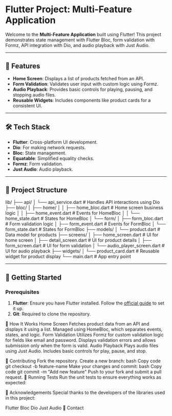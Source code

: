 # Flutter Project: Multi-Feature Application

Welcome to the **Multi-Feature Application** built using Flutter! This project demonstrates state management with Flutter Bloc, form validation with Formz, API integration with Dio, and audio playback with Just Audio.

---

## 🚀 Features

- **Home Screen**: Displays a list of products fetched from an API.
- **Form Validation**: Validates user input with custom logic using Formz.
- **Audio Playback**: Provides basic controls for playing, pausing, and stopping audio files.
- **Reusable Widgets**: Includes components like product cards for a consistent UI.

---

## 🛠️ Tech Stack

- **Flutter**: Cross-platform UI development.
- **Dio**: For making network requests.
- **Bloc**: State management.
- **Equatable**: Simplified equality checks.
- **Formz**: Form validation.
- **Just Audio**: Audio playback.

---

## 📂 Project Structure

lib/ ├── api/ │ └── api_service.dart # Handles API interactions using Dio ├── bloc/ │ ├── home/ │ │ ├── home_bloc.dart # Home screen business logic │ │ ├── home_event.dart # Events for HomeBloc │ │ └── home_state.dart # States for HomeBloc │ └── form/ │ ├── form_bloc.dart # Form validation logic │ ├── form_event.dart # Events for FormBloc │ └── form_state.dart # States for FormBloc ├── models/ │ └── product.dart # Data model for products ├── screens/ │ ├── home_screen.dart # UI for home screen │ ├── detail_screen.dart # UI for product details │ ├── form_screen.dart # UI for form validation │ └── audio_player_screen.dart # UI for audio playback ├── widgets/ │ └── product_card.dart # Reusable widget for product display └── main.dart # App entry point



---

## 🚀 Getting Started

### Prerequisites

1. **Flutter**: Ensure you have Flutter installed. Follow the [official guide](https://docs.flutter.dev/get-started/install) to set it up.
2. **Git**: Required to clone the repository.

📖 How It Works
Home Screen
Fetches product data from an API and displays it using a list.
Managed using HomeBloc, which separates events, states, and logic.
Form Validation
Utilizes Formz for custom validation logic for fields like email and password.
Displays validation errors and allows submission only when the form is valid.
Audio Playback
Plays audio files using Just Audio.
Includes basic controls for play, pause, and stop.

🤝 Contributing
Fork the repository.
Create a new branch:
bash
Copy code
git checkout -b feature-name
Make your changes and commit:
bash
Copy code
git commit -m "Add new feature"
Push to your fork and submit a pull request.
🧪 Running Tests
Run the unit tests to ensure everything works as expected:


🌟 Acknowledgements
Special thanks to the developers of the libraries used in this project:

Flutter Bloc
Dio
Just Audio
📧 Contact





